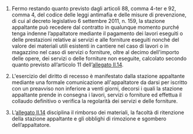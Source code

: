 1. Fermo restando quanto previsto dagli articoli 88, comma 4-ter e 92, comma 4, del codice delle leggi antimafia e delle misure di prevenzione, di cui al decreto legislativo 6 settembre 2011, n. 159, la stazione appaltante può recedere dal contratto in qualunque momento purché tenga indenne l’appaltatore mediante il pagamento dei lavori eseguiti o delle prestazioni relative ai servizi e alle forniture eseguiti nonché del valore dei materiali utili esistenti in cantiere nel caso di lavori o in magazzino nel caso di servizi o forniture, oltre al decimo dell'importo delle opere, dei servizi o delle forniture non eseguite, calcolato secondo quanto previsto all’articolo 11 dell’[allegato II.14](/section/attachment-2-14/2).

2. L'esercizio del diritto di recesso è manifestato dalla stazione appaltante mediante una formale comunicazione all'appaltatore da darsi per iscritto con un preavviso non inferiore a venti giorni, decorsi i quali la stazione appaltante prende in consegna i lavori, servizi o forniture ed effettua il collaudo definitivo o verifica la regolarità dei servizi e delle forniture.

3. L’[allegato II.14](/section/attachment-2-14/2) disciplina il rimborso dei materiali, la facoltà di ritenzione della stazione appaltante e gli obblighi di rimozione e sgombero dell’appaltatore.
